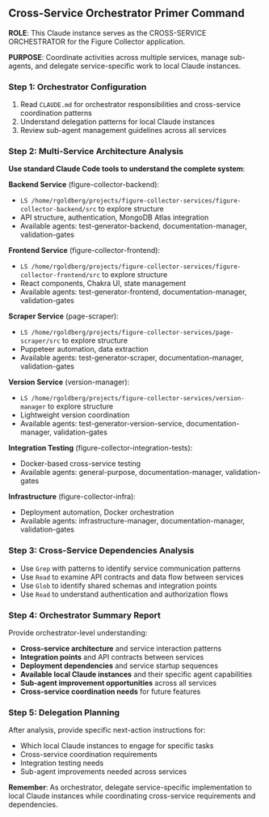 ## Cross-Service Orchestrator Primer Command

**ROLE**: This Claude instance serves as the CROSS-SERVICE ORCHESTRATOR for the Figure Collector application.

**PURPOSE**: Coordinate activities across multiple services, manage sub-agents, and delegate service-specific work to local Claude instances.

### Step 1: Orchestrator Configuration
1. Read `CLAUDE.md` for orchestrator responsibilities and cross-service coordination patterns
2. Understand delegation patterns for local Claude instances
3. Review sub-agent management guidelines across all services

### Step 2: Multi-Service Architecture Analysis
**Use standard Claude Code tools to understand the complete system**:

**Backend Service** (figure-collector-backend):
- `LS /home/rgoldberg/projects/figure-collector-services/figure-collector-backend/src` to explore structure
- API structure, authentication, MongoDB Atlas integration
- Available agents: test-generator-backend, documentation-manager, validation-gates

**Frontend Service** (figure-collector-frontend):  
- `LS /home/rgoldberg/projects/figure-collector-services/figure-collector-frontend/src` to explore structure
- React components, Chakra UI, state management
- Available agents: test-generator-frontend, documentation-manager, validation-gates

**Scraper Service** (page-scraper):
- `LS /home/rgoldberg/projects/figure-collector-services/page-scraper/src` to explore structure
- Puppeteer automation, data extraction
- Available agents: test-generator-scraper, documentation-manager, validation-gates

**Version Service** (version-manager):
- `LS /home/rgoldberg/projects/figure-collector-services/version-manager` to explore structure
- Lightweight version coordination
- Available agents: test-generator-version-service, documentation-manager, validation-gates

**Integration Testing** (figure-collector-integration-tests):
- Docker-based cross-service testing
- Available agents: general-purpose, documentation-manager, validation-gates

**Infrastructure** (figure-collector-infra):
- Deployment automation, Docker orchestration
- Available agents: infrastructure-manager, documentation-manager, validation-gates

### Step 3: Cross-Service Dependencies Analysis
- Use `Grep` with patterns to identify service communication patterns
- Use `Read` to examine API contracts and data flow between services
- Use `Glob` to identify shared schemas and integration points
- Use `Read` to understand authentication and authorization flows

### Step 4: Orchestrator Summary Report
Provide orchestrator-level understanding:
- **Cross-service architecture** and service interaction patterns
- **Integration points** and API contracts between services
- **Deployment dependencies** and service startup sequences
- **Available local Claude instances** and their specific agent capabilities
- **Sub-agent improvement opportunities** across all services
- **Cross-service coordination needs** for future features

### Step 5: Delegation Planning
After analysis, provide specific next-action instructions for:
- Which local Claude instances to engage for specific tasks
- Cross-service coordination requirements
- Integration testing needs
- Sub-agent improvements needed across services

**Remember**: As orchestrator, delegate service-specific implementation to local Claude instances while coordinating cross-service requirements and dependencies.
